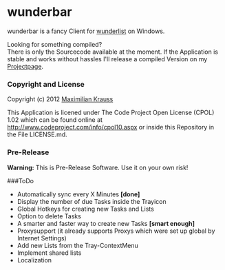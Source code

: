 wunderbar
=========

wunderbar is a fancy Client for [wunderlist](http://www.wunderlist.com) on Windows.

Looking for something compiled?<br />
There is only the Sourcecode available at the moment. If the Application is stable and works without hassles I'll release a compiled Version on my [Projectpage](http://coffeeinjection.com#projects).


### Copyright and License
Copyright (c) 2012 [Maximilian Krauss](http://coffeeInjection.com)

This Application is licened under The Code Project Open License (CPOL) 1.02 which can be found online at <http://www.codeproject.com/info/cpol10.aspx> or inside this Repository in the File LICENSE.md.

### Pre-Release
**Warning:** This is Pre-Release Software. Use it on your own risk!

###ToDo
* Automatically sync every X Minutes **[done]**
* Display the number of due Tasks inside the Trayicon
* Global Hotkeys for creating new Tasks and Lists
* Option to delete Tasks
* A smarter and faster way to create new Tasks **[smart enough]**
* Proxysupport (it already supports Proxys which were set up global by Internet Settings)
* Add new Lists from the Tray-ContextMenu
* Implement shared lists
* Localization
